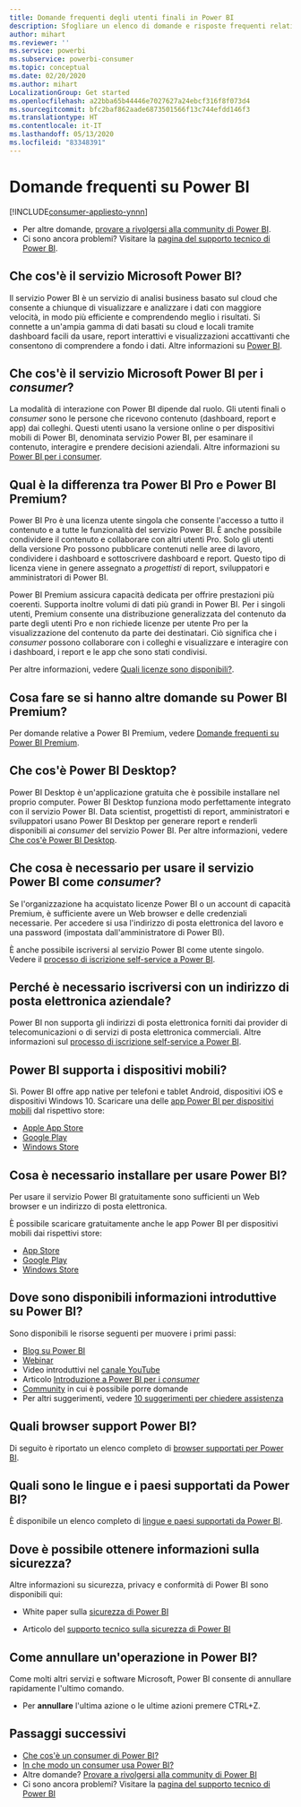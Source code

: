 ```yaml
---
title: Domande frequenti degli utenti finali in Power BI
description: Sfogliare un elenco di domande e risposte frequenti relative al servizio Power BI e alle app Power BI per dispositivi mobili.
author: mihart
ms.reviewer: ''
ms.service: powerbi
ms.subservice: powerbi-consumer
ms.topic: conceptual
ms.date: 02/20/2020
ms.author: mihart
LocalizationGroup: Get started
ms.openlocfilehash: a22bba65b44446e7027627a24ebcf316f8f073d4
ms.sourcegitcommit: bfc2baf862aade6873501566f13c744efdd146f3
ms.translationtype: HT
ms.contentlocale: it-IT
ms.lasthandoff: 05/13/2020
ms.locfileid: "83348391"
---
```

# <a name="frequently-asked-questions-about-power-bi"></a>Domande frequenti su Power BI

[!INCLUDE[consumer-appliesto-ynnn](../includes/consumer-appliesto-ynnn.md)]

* Per altre domande, [provare a rivolgersi alla community di Power BI](https://community.powerbi.com/).
* Ci sono ancora problemi? Visitare la [pagina del supporto tecnico di Power BI](https://powerbi.microsoft.com/support/).

## <a name="what-is-the-microsoft-power-bi-service"></a>Che cos'è il servizio Microsoft Power BI?

Il servizio Power BI è un servizio di analisi business basato sul cloud che consente a chiunque di visualizzare e analizzare i dati con maggiore velocità, in modo più efficiente e comprendendo meglio i risultati. Si connette a un'ampia gamma di dati basati su cloud e locali tramite dashboard facili da usare, report interattivi e visualizzazioni accattivanti che consentono di comprendere a fondo i dati. Altre informazioni su [Power BI](../fundamentals/power-bi-overview.md).

## <a name="what-is-the-microsoft-power-bi-service-for-consumers"></a>Che cos'è il servizio Microsoft Power BI per i *consumer*?

La modalità di interazione con Power BI dipende dal ruolo. Gli utenti finali o *consumer* sono le persone che ricevono contenuto (dashboard, report e app) dai colleghi. Questi utenti usano la versione online o per dispositivi mobili di Power BI, denominata servizio Power BI, per esaminare il contenuto, interagire e prendere decisioni aziendali.  Altre informazioni su [Power BI per i consumer](index.yml).


## <a name="whats-the-difference-between-power-bi-pro-and-power-bi-premium"></a>Qual è la differenza tra Power BI Pro e Power BI Premium?

Power BI Pro è una licenza utente singola che consente l'accesso a tutto il contenuto e a tutte le funzionalità del servizio Power BI. È anche possibile condividere il contenuto e collaborare con altri utenti Pro. Solo gli utenti della versione Pro possono pubblicare contenuti nelle aree di lavoro, condividere i dashboard e sottoscrivere dashboard e report. Questo tipo di licenza viene in genere assegnato a *progettisti* di report, sviluppatori e amministratori di Power BI. 

Power BI Premium assicura capacità dedicata per offrire prestazioni più coerenti. Supporta inoltre volumi di dati più grandi in Power BI. Per i singoli utenti, Premium consente una distribuzione generalizzata del contenuto da parte degli utenti Pro e non richiede licenze per utente Pro per la visualizzazione del contenuto da parte dei destinatari. Ciò significa che i *consumer* possono collaborare con i colleghi e visualizzare e interagire con i dashboard, i report e le app che sono stati condivisi. 

Per altre informazioni, vedere [Quali licenze sono disponibili?](end-user-license.md).

## <a name="what-if-i-have-questions-about-power-bi-premium"></a>Cosa fare se si hanno altre domande su Power BI Premium?

Per domande relative a Power BI Premium, vedere [Domande frequenti su Power BI Premium](../admin/service-premium-faq.md).

## <a name="what-is-power-bi-desktop"></a>Che cos'è Power BI Desktop?

Power BI Desktop è un'applicazione gratuita che è possibile installare nel proprio computer. Power BI Desktop funziona modo perfettamente integrato con il servizio Power BI.  Data scientist, progettisti di report, amministratori e sviluppatori usano Power BI Desktop per generare report e renderli disponibili ai *consumer* del servizio Power BI. Per altre informazioni, vedere [Che cos'è Power BI Desktop](../fundamentals/desktop-what-is-desktop.md).

## <a name="what-do-i-need-to-use-the-power-bi-service-as-a-consumer"></a>Che cosa è necessario per usare il servizio Power BI come *consumer*?

Se l'organizzazione ha acquistato licenze Power BI o un account di capacità Premium, è sufficiente avere un Web browser e delle credenziali necessarie. Per accedere si usa l'indirizzo di posta elettronica del lavoro e una password (impostata dall'amministratore di Power BI).  

È anche possibile iscriversi al servizio Power BI come utente singolo. Vedere il [processo di iscrizione self-service a Power BI](../fundamentals/service-self-service-signup-for-power-bi.md).

## <a name="why-do-i-have-to-sign-up-with-my-work-email"></a>Perché è necessario iscriversi con un indirizzo di posta elettronica aziendale?

Power BI non supporta gli indirizzi di posta elettronica forniti dai provider di telecomunicazioni o di servizi di posta elettronica commerciali. Altre informazioni sul [processo di iscrizione self-service a Power BI](../fundamentals/service-self-service-signup-for-power-bi.md).

## <a name="does-power-bi-support-mobile-devices"></a>Power BI supporta i dispositivi mobili?

Sì. Power BI offre app native per telefoni e tablet Android, dispositivi iOS e dispositivi Windows 10. Scaricare una delle [app Power BI per dispositivi mobili](https://powerbi.microsoft.com/mobile) dal rispettivo store:  

* [Apple App Store](https://go.microsoft.com/fwlink/?LinkId=526218)
* [Google Play](https://go.microsoft.com/fwlink/?LinkID=544867&clcid=0x409)
* [Windows Store](https://go.microsoft.com/fwlink/?LinkId=526478)

## <a name="what-do-i-need-to-install-to-use-power-bi"></a>Cosa è necessario installare per usare Power BI?

Per usare il servizio Power BI gratuitamente sono sufficienti un Web browser e un indirizzo di posta elettronica.

È possibile scaricare gratuitamente anche le app Power BI per dispositivi mobili dai rispettivi store:

* [App Store](https://go.microsoft.com/fwlink/?LinkId=526218)
* [Google Play](https://go.microsoft.com/fwlink/?LinkID=544867&clcid=0x409)
* [Windows Store](https://go.microsoft.com/fwlink/?LinkId=526478)

## <a name="where-do-i-get-started-with-power-bi"></a>Dove sono disponibili informazioni introduttive su Power BI?

Sono disponibili le risorse seguenti per muovere i primi passi:

* [Blog su Power BI](https://powerbi.microsoft.com/blog/)
* [Webinar](../fundamentals/webinars.md)
* Video introduttivi nel [canale YouTube](https://www.youtube.com/user/mspowerbi)
* Articolo [Introduzione a Power BI per i *consumer*](index.yml)
* [Community](https://community.powerbi.com/) in cui è possibile porre domande
* Per altri suggerimenti, vedere [10 suggerimenti per chiedere assistenza](../fundamentals/service-tips-for-finding-help.md)

## <a name="what-browsers-does-power-bi-support"></a>Quali browser support Power BI?

Di seguito è riportato un elenco completo di [browser supportati per Power BI](../service-browser-support.md).

## <a name="what-regions-and-languages-does-power-bi-support"></a>Quali sono le lingue e i paesi supportati da Power BI?

È disponibile un elenco completo di [lingue e paesi supportati da Power BI](../fundamentals/supported-languages-countries-regions.md).

## <a name="where-can-i-learn-more-about-security"></a>Dove è possibile ottenere informazioni sulla sicurezza?

Altre informazioni su sicurezza, privacy e conformità di Power BI sono disponibili qui:

* White paper sulla [sicurezza di Power BI](https://go.microsoft.com/fwlink/?LinkId=829185)

* Articolo del [supporto tecnico sulla sicurezza di Power BI](../admin/service-admin-power-bi-security.md)

## <a name="how-do-i-undo-in-power-bi"></a>Come annullare un'operazione in Power BI?

Come molti altri servizi e software Microsoft, Power BI consente di annullare rapidamente l'ultimo comando.

* Per **annullare** l'ultima azione o le ultime azioni premere CTRL+Z.

## <a name="next-steps"></a>Passaggi successivi

* [Che cos'è un consumer di Power BI?](end-user-consumer.md)
* [In che modo un consumer usa Power BI?](end-user-reading-view.md)
* Altre domande? [Provare a rivolgersi alla community di Power BI](https://community.powerbi.com/)
* Ci sono ancora problemi? Visitare la [pagina del supporto tecnico di Power BI](https://powerbi.microsoft.com/support/)